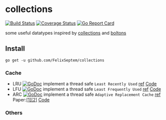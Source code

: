 # collections
[![Build Status](https://www.travis-ci.org/FelixSeptem/collections.svg?branch=master)](https://www.travis-ci.org/FelixSeptem/collections)
[![Coverage Status](https://coveralls.io/repos/github/FelixSeptem/collections/badge.svg?branch=master)](https://coveralls.io/github/FelixSeptem/collections?branch=master)
[![Go Report Card](https://goreportcard.com/badge/github.com/FelixSeptem/collections)](https://goreportcard.com/report/github.com/FelixSeptem/collections)

some useful datatypes inspired by [collections](https://docs.python.org/2/library/collections.html) and [boltons](https://github.com/mahmoud/boltons)
## Install
```shell
go get -u github.com/FelixSeptem/collections
```

### Cache
- LRU [![GoDoc](http://godoc.org/github.com/FelixSeptem/collections/lru?status.svg)](http://godoc.org/github.com/FelixSeptem/collections/lru)
implement a thread safe `Least Recently Used` [ref](https://en.wikipedia.org/wiki/Cache_replacement_policies#Least_recently_used_(LRU)) [Code](https://github.com/FelixSeptem/collections/tree/master/lru)
- LFU [![GoDoc](http://godoc.org/github.com/FelixSeptem/collections/lfu?status.svg)](http://godoc.org/github.com/FelixSeptem/collections/lfu)
implement a thread safe `Least Frequently Used` [ref](https://en.wikipedia.org/wiki/Cache_replacement_policies#Least-frequently_used_(LFU)) [Code](https://github.com/FelixSeptem/collections/tree/master/lfu)
- ARC [![GoDoc](http://godoc.org/github.com/FelixSeptem/collections/arc?status.svg)](http://godoc.org/github.com/FelixSeptem/collections/arc)
implement a thread safe `Adaptive Replacement Cache` [ref](https://en.wikipedia.org/wiki/Adaptive_replacement_cache) Paper:[[1]](https://www.usenix.org/legacy/events/fast03/tech/full_papers/megiddo/megiddo.pdf)[[2]](https://arxiv.org/pdf/1503.07624.pdf) [Code]()

### Others
